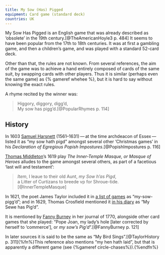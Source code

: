 ```yaml
---
title: My Sow (Has) Pigged
equipment: Card game (standard deck)
countries: UK
---
```


<p class="lead">
<span class="aka">My Sow Has Pigged</span> is an English game that was already described as ‘obsolete’ in the 19th century.[@TheAmericanHoyle3 p. 484] It seems to have been popular from the 17th to 18th centuries.  It was at first a gambling game, and then a children’s game, and was played with a standard 52-card deck.
</p>

Other than that, the rules are not known. From several references, the aim of the game was to achieve a hand entirely composed of cards of the same suit, by swapping cards with other players. Thus it is similar (perhaps even the same game) as {% gameref whehee %}, but it is hard to say without knowing the exact rules.

A rhyme recited by the winner was:

<blockquote class="blockquote">
Higgory, diggory, digg’d,<br/>
My sow has pigg’d.[@PopularRhymes p. 114]
</blockquote>

## History

In 1603 [Samuel Harsnett](https://en.wikipedia.org/wiki/Samuel_Harsnett) (1561–1631) — at the time archdeacon of Essex — listed it as “my sow hath pigd” amongst several other ‘Christmas games’ in his <cite>Declaration of Egregious Popish Impostures</cite>.[@PopishImpostures p. 116]

<!--
other games:
hynch pynch, and laugh not: coale vnder candlesticke: Frier Rush: and wo-penny hoe
woe penny ho?
-->

[Thomas Middleton](https://en.wikipedia.org/wiki/Thomas_Middleton)’s 1619 play <cite>The Inner-Temple Masque, or Masque of Heroes</cite> alludes to the game amongst several others, as part of a facetious ‘last will and testament’:

> <i>Item</i>, I leaue to their old Aunt, <i>my Sow h’as Pigd</i>,<br/>a Litter of Curtizans to breede vp for Shroue-tide.[@InnerTempleMasque]

In 1621, the poet James Taylor included it in [a list of games](/articles/lists/john-taylor/) as “my-sow-pigg’d”; and in 1629, Thomas Crosfield mentioned it [in his diary](/articles/lists/thomas-crosfield/) as “My Sewe has Pig’d”.

It is mentioned by [Fanny Burney](https://en.wikipedia.org/wiki/Frances_Burney) in her journal of 1770, alongside other card games that she played: “Pope Joan, my lady’s hole [later corrected by herself to ‘commerce’], or <i>my sow’s Pig’d</i>”.[@FannyBurney p. 121]

In later sources it is said to be the same as “<span class="aka">My Bird Sings</span>”.[@TaylorHistory p.  311]{%fn%}This reference also mentions “my hen hath laid”, but that is apparently a different game (see {%gameref circle-chases%}).{%endfn%}
